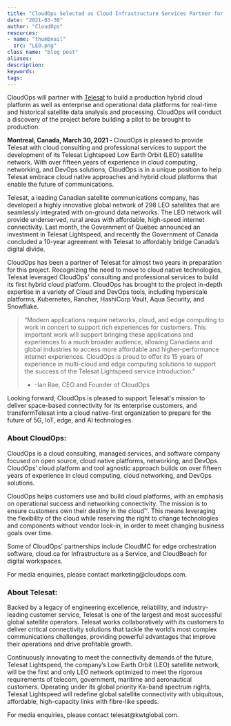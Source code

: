 ```yaml
---
title: "CloudOps Selected as Cloud Infrastructure Services Partner for the Development of Telesat Lightspeed LEO Network"
date: "2021-03-30"
author: "CloudOps"
resources:
- name: "thumbnail"
  src: "LEO.png"
class_name: "blog post"
aliases:
description:
keywords:
tags:
---
```


<p>CloudOps will partner with <a href="https://www.telesat.com/">Telesat</a> to build a production hybrid cloud platform as well as enterprise and operational data platforms for real-time and historical satellite data analysis and processing. CloudOps will conduct a discovery of the project before building a pilot to be brought to production.</p>

<p><b>Montreal, Canada, March 30, 2021 - </b>CloudOps is pleased to provide Telesat with cloud consulting and professional services to support the development of its Telesat Lightspeed Low Earth Orbit (LEO) satellite network. With over fifteen years of experience in cloud computing, networking, and DevOps solutions, CloudOps is in a unique position to help Telesat embrace cloud native approaches and hybrid cloud platforms that enable the future of communications.</p>

<p>Telesat, a leading Canadian satellite communications company, has developed a highly innovative global network of 298 LEO satellites that are seamlessly integrated with on-ground data networks. The LEO network will provide underserved, rural areas with affordable, high-speed internet connectivity.  Last month, the Government of Québec announced an investment in Telesat Lightspeed, and recently the Government of Canada concluded a 10-year agreement with Telesat to affordably bridge Canada’s digital divide.</p>

<p>CloudOps has been a partner of Telesat for almost two years in preparation for this project. Recognizing the need to move to cloud native technologies, Telesat leveraged CloudOps’ consulting and professional services to build its first hybrid cloud platform. CloudOps has brought to the project in-depth expertise in a variety of Cloud and DevOps tools, including hyperscale platforms, Kubernetes, Rancher, HashiCorp Vault, Aqua Security, and Snowflake.</p>

<blockquote>
<p>“Modern applications require networks, cloud, and edge computing to work in concert to support rich experiences for customers. This important work will support bringing these applications and experiences to a much broader audience, allowing Canadians and global industries to access more affordable and higher-performance internet experiences. CloudOps is proud to offer its 15 years of experience in multi-cloud and edge computing solutions to support the success of the Telesat Lightspeed service introduction.”

- -Ian Rae, CEO and Founder of CloudOps</p>
</blockquote>

<p>Looking forward, CloudOps is pleased to support Telesat's mission to deliver space-based connectivity for its enterprise customers, and transformTelesat into a cloud native-first organization to prepare for the future of 5G, IoT, edge, and AI technologies.</p>

<h3>About CloudOps:</h3>

<p>CloudOps is a cloud consulting, managed services, and software company focused on open source, cloud native platforms, networking, and DevOps. CloudOps’ cloud platform and tool agnostic approach builds on over fifteen years of experience in cloud computing, cloud networking, and DevOps solutions.</p>

<p>CloudOps helps customers use and build cloud platforms, with an emphasis on operational success and networking connectivity. The mission is to ensure customers own their destiny in the cloud™. This means leveraging the flexibility of the cloud while reserving the right to change technologies and components without vendor lock-in, in order to meet changing business goals over time.</p>

<p>Some of CloudOps’ partnerships include CloudMC for edge orchestration software, cloud.ca for Infrastructure as a Service, and CloudBeach for digital workspaces.</p>

<p>For media enquiries, please contact marketing@cloudops.com.</p>

<h3>About Telesat:</h3>

<p>Backed by a legacy of engineering excellence, reliability, and industry-leading customer service, Telesat is one of the largest and most successful global satellite operators. Telesat works collaboratively with its customers to deliver critical connectivity solutions that tackle the world’s most complex communications challenges, providing powerful advantages that improve their operations and drive profitable growth.</p>

<p>Continuously innovating to meet the connectivity demands of the future, Telesat Lightspeed, the company’s Low Earth Orbit (LEO) satellite network, will be the first and only LEO network optimized to meet the rigorous requirements of telecom, government, maritime and aeronautical customers. Operating under its global priority Ka-band spectrum rights, Telesat Lightspeed will redefine global satellite connectivity with ubiquitous, affordable, high-capacity links with fibre-like speeds.</p>

<p>For media enquiries, please contact telesat@kwtglobal.com.</p>